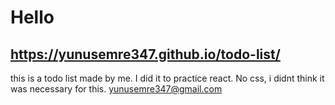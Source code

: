 # Hello

## https://yunusemre347.github.io/todo-list/

this is a todo list made by me. I did it to practice react. No css, i didnt think it was necessary for this. yunusemre347@gmail.com

